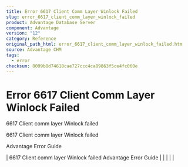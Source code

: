```yaml
---
title: Error 6617 Client Comm Layer Winlock Failed
slug: error_6617_client_comm_layer_winlock_failed
product: Advantage Database Server
component: Advantage
version: "12"
category: Reference
original_path_html: error_6617_client_comm_layer_winlock_failed.htm
source: Advantage CHM
tags:
  - error
checksum: 8099b8d74618cae727ccc4ca89863f5ce4fc060e
---
```


# Error 6617 Client Comm Layer Winlock Failed

6617 Client comm layer Winlock failed

6617 Client comm layer Winlock failed

Advantage Error Guide

| 6617 Client comm layer Winlock failed  Advantage Error Guide |  |  |  |  |
